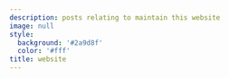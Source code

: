 ```yaml
---
description: posts relating to maintain this website
image: null
style:
  background: '#2a9d8f'
  color: '#fff'
title: website
---
```

